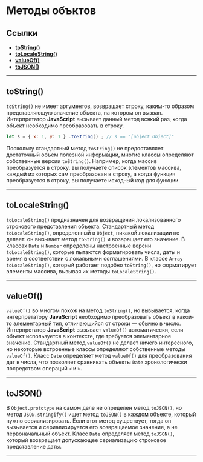 # **Методы объктов**

## **Ссылки**

* [**toString()**](#tostring)
* [**toLocaleString()**](#tolocalestring)
* [**valueOf()**](#valueof)
* [**toJSON()**](#tojson)

***

## **toString()**

`toString()` не имеет аргументов, возвращает строку, каким-то об­разом представляющую значение объекта, на котором он вызван. Интерпретатор **JavaScript** вызывает данный метод всякий раз, когда объект необходимо преоб­разовать в строку.

````js
let s = { x: 1, у: 1 } .toString() ; // s == "[object Object]"
````

Поскольку стандартный метод `toString()` не предоставляет достаточный объем полезной информации, многие классы определяют собственные версии `toString()`. Например, когда массив преобразуется в строку, вы получаете список элементов массива, каждый из которых сам преобразован в строку, а когда функция преобразуется в строку, вы получаете исходный код для функ­ции.
***

## **toLocaleString()**

`toLocaleString()` предназначен для возвращения локализованного строкового представления объекта. Стандартный метод `toLocaleString()`, оп­ределенный в `Object`, никакой локализации не делает: он вызывает ме­тод `toString()` и возвращает его значение. В классах `Date` и `Number` определе­ны настроенные версии `toLocaleString()`, которые пытаются форматировать числа, даты и время в соответствии с локальными соглашениями. В классе `Array`  `toLocaleString()`, который работает подобно `toString()`, но форматирует элементы массива, вызывая их методы `toLocaleString()`.
***

## **valueOf()**

`valueOf()` во многом похож на метод `toString()`, но вызывается, когда интерпретатору **JavaScript** необходимо преобразовать объект в какой-то элементарный тип, отличающийся от строки — обычно в число. Интерпретатор **JavaScript** вызывает `valueOf()` автоматически, если объект используется в контексте, где требуется элементарное значение. Стандартный метод `valueOf()` не делает ничего интересного, но некоторые встроенные классы определяют собственные методы `valueOf()`. Класс `Date` определяет метод `valueOf()` для преобразования дат в числа, что позволяет сравнивать объекты `Date` хронологически посредством операций `<` и `>`.
***

## **toJSON()**

В `Object.prototype` на самом деле не определен метод `toJSON()`, но метод `JSON.stringify()` ищет метод `toJSON()` в каждом объекте, который нужно сериализировать. Если этот метод существует, тогда он вызывается и сериализируется его возвращаемое значение, а не первоначальный объект. Класс `Date` определяет метод `toJSON()`, который возвращает допускающее сериализацию строковое представление даты.
***
